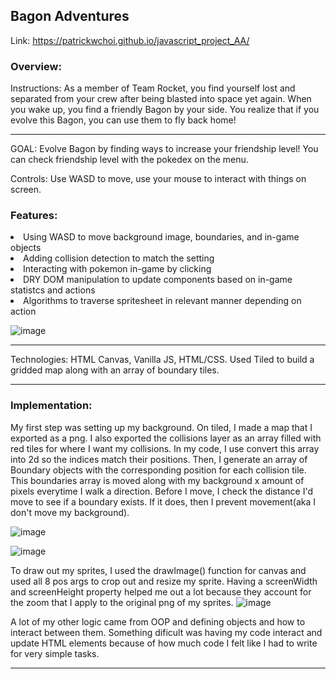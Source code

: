 <h2>Bagon Adventures</h2>

Link: https://patrickwchoi.github.io/javascript_project_AA/ 

<h3>Overview:</h3>
Instructions: As a member of Team Rocket, you find yourself lost and separated from your crew after being blasted into space yet again. When you wake up, you find a friendly Bagon by your side. You realize that if you evolve this Bagon, you can use them to fly back home! 
<hr>

GOAL: Evolve Bagon by finding ways to increase your friendship level! You can check friendship level with the pokedex on the menu.

Controls: Use WASD to move, use your mouse to interact with things on screen.

<h3>Features: </h3>

<li>Using WASD to move background image, boundaries, and in-game objects</li>
<li> Adding collision detection to match the setting </li>
<li> Interacting with pokemon in-game by clicking </li>
<li> DRY DOM manipulation to update components based on in-game statistcs and actions </li>
<li> Algorithms to traverse spritesheet in relevant manner depending on action </li>


![image](https://user-images.githubusercontent.com/98565804/221733509-3662d713-41c2-4f7f-b711-0d115d32a235.png)

<hr>


Technologies: HTML Canvas, Vanilla JS, HTML/CSS. Used Tiled to build a gridded map along with an array of boundary tiles.

<hr>

<h3>Implementation: </h3>

My first step was setting up my background. On tiled, I made a map that I exported as a png. I also exported the collisions layer as an array filled with red tiles for where I want my collisions. In my code, I use convert this array into 2d so the indices match their positions. Then, I generate an array of Boundary objects with the corresponding position for each collision tile. This boundaries array is moved along with my background x amount of pixels everytime I walk a direction. Before I move, I check the distance I'd move to see if a boundary exists. If it does, then I prevent movement(aka I don't move my background).

![image](https://user-images.githubusercontent.com/98565804/206592484-d82975c3-e202-4acf-86ac-2bd9b793dc8f.png)

![image](https://user-images.githubusercontent.com/98565804/206592407-c23d5d7f-17e5-4eae-806d-8b94fa3c0469.png)

To draw out my sprites, I used the drawImage() function for canvas and used all 8 pos args to crop out and resize my sprite. Having a screenWidth and screenHeight property helped me out a lot because they account for the zoom that I apply to the original png of my sprites.
![image](https://user-images.githubusercontent.com/98565804/206596370-03fe211b-390a-4f84-8717-9af6479b92a8.png)

A lot of my other logic came from OOP and defining objects and how to interact between them. Something dificult was having my code interact and update HTML elements because of how much code I felt like I had to write for very simple tasks. 

<hr>
